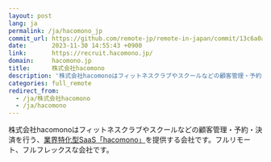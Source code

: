 ```yaml
---
layout: post
lang: ja
permalink: /ja/hacomono_jp
commit_url: https://github.com/remote-jp/remote-in-japan/commit/13c6a0ad49c7bd4a39120c84eea4d1bd080dfc6b
date:       2023-11-30 14:55:43 +0900
link:       https://recruit.hacomono.jp/
domain:     hacomono.jp
title:      株式会社hacomono
description: '株式会社hacomonoはフィットネスクラブやスクールなどの顧客管理・予約・決済を行う、業界特化型SaaS「hacomono」を提供する会社です。フルリモート、フルフレックスな会社です。'
categories: full_remote
redirect_from:
  - /ja/株式会社hacomono
  - /ja/hacomono
---
```


<p>株式会社hacomonoはフィットネスクラブやスクールなどの顧客管理・予約・決済を行う、<a href="https://www.hacomono.jp/">業界特化型SaaS「hacomono」</a>を提供する会社です。フルリモート、フルフレックスな会社です。</p>
